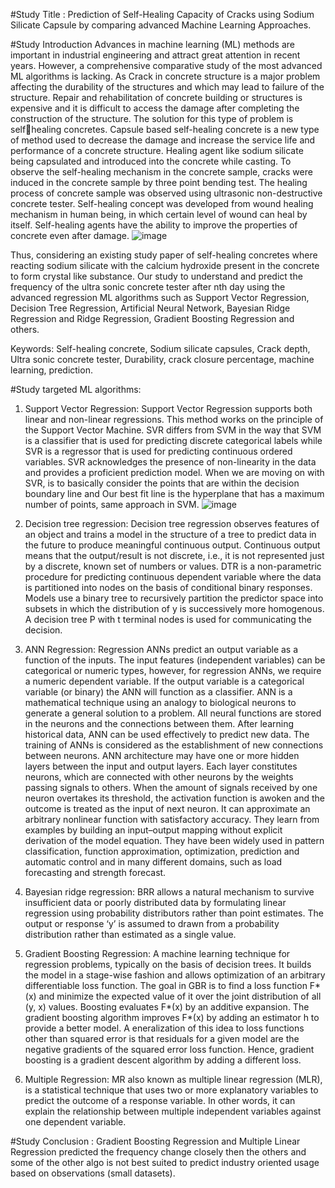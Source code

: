 #Study Title : Prediction of Self-Healing Capacity of Cracks using Sodium Silicate Capsule by comparing advanced Machine Learning Approaches.

#Study Introduction
Advances in machine learning (ML) methods are important in industrial engineering and attract great attention in recent years. However, a comprehensive 
comparative study of the most advanced ML algorithms is lacking. As Crack in concrete structure is a major problem affecting the durability of the structures and which may lead to failure of the structure. Repair and rehabilitation of concrete building or structures is expensive and it is difficult to access the damage after completing the construction of the structure. The solution for this type of problem is selfhealing concretes. Capsule based self-healing concrete is a new type of method used to decrease the damage and increase the service life and performance of a concrete structure. Healing agent like sodium silicate being capsulated and introduced into the concrete while casting. To observe the self-healing mechanism in the concrete sample, cracks were induced in the concrete sample by three point bending test. The healing process of concrete sample was observed using ultrasonic non-destructive concrete tester. Self-healing concept was developed from wound healing mechanism in human being, in which certain level of wound can heal by itself. Self-healing agents have the ability to improve the properties of concrete even after damage. 
![image](https://user-images.githubusercontent.com/53009824/188303239-200ed20b-2543-45d3-9cbf-6fea601c8167.png)

Thus, considering an existing study paper of self-healing concretes where reacting sodium silicate with the calcium hydroxide present in the concrete to form crystal like substance. Our study to understand and predict the frequency of the ultra sonic concrete tester after nth day using the advanced regression ML algorithms such as Support Vector Regression, Decision Tree Regression, Artificial Neural Network, Bayesian Ridge Regression and Ridge Regression, Gradient Boosting Regression and others.

Keywords: Self-healing concrete, Sodium silicate capsules, Crack depth, Ultra sonic concrete tester, Durability, crack closure percentage, machine learning,
prediction.

#Study targeted ML algorithms:
1. Support Vector Regression: 
Support Vector Regression supports both linear and non-linear regressions. This method works on the principle of the Support Vector Machine. SVR differs from SVM in the way that SVM is a classifier that is used for predicting discrete categorical labels while SVR is a regressor that is used for predicting continuous ordered variables. SVR acknowledges the presence of non-linearity in the data and provides a proficient prediction model. When we are moving on with SVR, is to basically consider the points that are within the decision boundary line and Our best fit line is the hyperplane that has a maximum number of points, same approach in SVM.
![image](https://user-images.githubusercontent.com/53009824/188302748-e49c246c-49e9-490e-a31a-e0320b3b57c8.png)

2. Decision tree regression: 
Decision tree regression observes features of an object and trains a model in the structure of a tree to predict data in the future to produce meaningful continuous output. Continuous output means that the output/result is not discrete, i.e., it is not represented just by a discrete, known set of numbers or values.
DTR is a non-parametric procedure for predicting continuous dependent variable where the data is partitioned into nodes on the basis of conditional binary responses. Models use a binary tree to recursively partition the predictor space into subsets in which the distribution of y is successively more homogenous. A decision tree P with t terminal nodes is used for communicating the decision.

3. ANN Regression: 
Regression ANNs predict an output variable as a function of the inputs. The input features (independent variables) can be categorical or numeric types, however, for regression ANNs, we require a numeric dependent variable. If the output variable is a categorical variable (or binary) the ANN will function as a classifier.
ANN is a mathematical technique using an analogy to biological neurons to generate a general solution to a problem. All neural functions are stored in the neurons and the connections between them. After learning historical data, ANN can be used effectively to predict new data. The training of ANNs is considered as the establishment of new connections between neurons. ANN architecture may have one or more hidden layers between the input and output layers. Each layer constitutes neurons, which are connected with other neurons by the weights passing signals to others. When the amount of signals received by one neuron overtakes its threshold, the activation function is awoken and the outcome is treated as the input of next neuron. It can approximate an arbitrary nonlinear function with satisfactory accuracy. They learn from examples by building an input–output mapping without explicit derivation of the model equation. They have been widely used in pattern classification, function approximation, optimization, prediction and automatic control and in many different domains, such as load forecasting and strength forecast.

4. Bayesian ridge regression: 
BRR allows a natural mechanism to survive insufficient data or poorly distributed data by formulating linear regression using probability distributors rather than point estimates. The output or response ‘y’ is assumed to drawn from a probability distribution rather than estimated as a single value.

5. Gradient Boosting Regression: 
A machine learning technique for regression problems, typically on the basis of decision trees. It builds the model in a stage-wise fashion and allows optimization of an arbitrary differentiable loss function. The goal in GBR is to find a loss function F*(x) and minimize the expected value of it over the joint distribution of all (y, x) values. Boosting evaluates F*(x) by an additive expansion. The gradient boosting algorithm improves F*(x) by adding an estimator h to provide a better model. A eneralization of this idea to loss functions other than squared error is that residuals for a given model are the negative gradients of the squared error loss function. Hence, gradient boosting is a gradient descent algorithm by adding a different loss.

6. Multiple Regression: 
MR also known as multiple linear regression (MLR), is a statistical technique that uses two or more explanatory variables to predict the outcome of a response variable. In other words, it can explain the relationship between multiple independent variables against one dependent variable.

#Study Conclusion :
Gradient Boosting Regression and Multiple Linear Regression predicted the frequency change closely then the others and some of the other algo is not best suited to predict industry oriented usage based on observations (small datasets).
